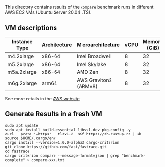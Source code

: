 This directory contains results of the `compare` benchmark runs in different AWS EC2 VMs (Ubuntu Server 20.04 LTS).

## VM descriptions

| Instance Type | Architecture | Microarchitecture     | vCPU | Memory (GiB) |
|---------------|--------------|-----------------------|------|--------------|
| m4.2xlarge    | x86-64       | Intel Broadwell       | 8    | 32           |
| m5.2xlarge    | x86-64       | Intel Skylake         | 8    | 32           |
| m5a.2xlarge   | x86-64       | AMD Zen               | 8    | 32           |
| m6g.2xlarge   | arm64        | AWS Graviton2 (ARMv8) | 8    | 32           |

See more details in the [AWS website](https://aws.amazon.com/ec2/instance-types).

## Generate Results in a fresh VM

```shell
sudo apt update
sudo apt install build-essential libssl-dev pkg-config -y
curl --proto '=https' --tlsv1.2 -sSf https://sh.rustup.rs | sh
source $HOME/.cargo/env
cargo install --version=1.0.0-alpha3 cargo-criterion
git clone https://github.com/fast/fastrace.git
cd fastrace
cargo criterion compare --message-format=json | grep "benchmark-complete" > compare-xxx.txt
```
